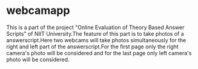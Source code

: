 # webcamapp

This is a part of the project "Online Evaluation of Theory Based Answer Scripts" of NIIT University.The feature of this part is to take photos of a answerscript.Here two webcams will take photos simultaneously for the right and left part of the answerscript.For the first page only the right camera's photo will be considered and for the last page only left camera's photo will be considered.
